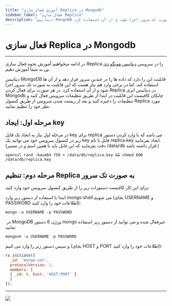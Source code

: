 ```yaml
---
title: "آموزش فعال سازی Replica در Mongodb"
sidebar_label: "فعال سازی Replica"
description: "دیتابیس MongoDB قابلیت این را دارد که داده ها را در چندین سرور قرار دهد و از آن ها استفاده کند. اما در برخی وارد هم نیاز هست که این قابلیت به صورت تک سرور اجرا شود و از آن استفاده کرد."
---
```


# فعال سازی Replica در Mongodb
---


در ادامه میخواهیم آموزش نحوه فعال سازی Replica را در سرویس [دیتابیس مونگو دی بی](https://chabokan.net/services/mongodb/) به شما آموزش دهیم.

دیتابیس MongoDB قابلیت این را دارد که داده ها را در چندین سرور قرار دهد و از آن ها استفاده کند. اما در برخی وارد هم نیاز هست که این قابلیت به صورت تک سرور اجرا شود و از آن استفاده کرد. در هر صورت برای فعال کردن Replica در دیتابیس ابری Mongodb چابکان کافیست این قابلیت در ابتدا از طریق تنظیمات سرویس فعال کنید و تنظیمات را ذخیره کنید و بعد از ریست شدن سرویس از طریق کنسول Replica مورد نظر خود را تنظیم نمایید.

## مرحله اول: ایجاد key

در مرحله اول نیاز به ایجاد یک فایل key برای replica می باشد که با وارد کردن دستور زیر در کنسول سرویس خود می توانید یک key فایل با نام replica.key ایجاد بفرمایید. (دقت بفرمایید که این فایل باید با همین اسم و در مسیر /data/db قرار داشته باشد.)

```shell
openssl rand -base64 756 > /data/db/replica.key && chmod 600 /data/db/replica.key
```

## مرحله دوم: تنظیم Replica به صورت تک سرور

برای این کار کافیست دستورات زیر را از طریق کنسول سرویس خود وارد کنید:

ابتدا با استفاده از دستور زیر وارد mongo shell می شویم (بجای USERNAME و PASSWORD اطلاعات خود را وارد کنید):

```shell
mongo -u USERNAME -p PASSWORD
```

 در MongoDB ورژن 6 دستور mongo غیرفعال شده و می توانید از دستور زیر استفاده نمایید

```shell
mongosh -u USERNAME -p PASSWORD
```

و سپس دستور زیر را وارد می کنیم (بجای HOST و PORT اطلاعات خود را وارد کنید):

```javascript
rs.initiate({
  _id: 'mongo-set',
  protocolVersion: 1,
  members: [
  { _id: 0, host: 'HOST:PORT' }
  ]
});
```

---
<a href="https://hub.chabokan.net/fa/services/create/mongodb" ><img src="https://s1.chabokan.net/docs/images/mongodb-banner.png" /></a>